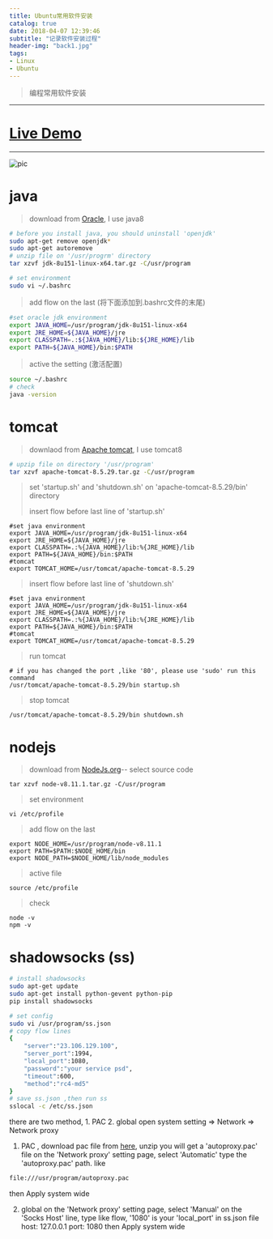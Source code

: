 ```yaml
---
title: Ubuntu常用软件安装
catalog: true
date: 2018-04-07 12:39:46
subtitle: "记录软件安装过程"
header-img: "back1.jpg"
tags:
- Linux
- Ubuntu
---
```

> 编程常用软件安装
-------------------------
# [Live Demo]()
---
![pic](./back.png)

# java

> download from [Oracle](http://www.oracle.com/technetwork/java/javase/downloads/index.html), I use java8
```bash
# before you install java, you should uninstall 'openjdk'
sudo apt-get remove openjdk*
sudo apt-get autoremove
# unzip file on '/usr/progrm' directory
tar xzvf jdk-8u151-linux-x64.tar.gz -C/usr/program

# set environment
sudo vi ~/.bashrc 
```
> add flow on the last (将下面添加到.bashrc文件的末尾)
```bash
#set oracle jdk environment
export JAVA_HOME=/usr/program/jdk-8u151-linux-x64
export JRE_HOME=${JAVA_HOME}/jre  
export CLASSPATH=.:${JAVA_HOME}/lib:${JRE_HOME}/lib  
export PATH=${JAVA_HOME}/bin:$PATH 
```
> active the setting (激活配置)
```bash
source ~/.bashrc
# check
java -version
```

# tomcat

> downlaod from [Apache tomcat](https://tomcat.apache.org/download-80.cgi), I use tomcat8
```bash
# upzip file on directory '/usr/program'
tar xzvf apache-tomcat-8.5.29.tar.gz -C/usr/program
```
> set 'startup.sh' and 'shutdown.sh' on 'apache-tomcat-8.5.29/bin' directory
>
>insert flow before last line of 'startup.sh'
```
#set java environment
export JAVA_HOME=/usr/program/jdk-8u151-linux-x64
export JRE_HOME=${JAVA_HOME}/jre
export CLASSPATH=.:%{JAVA_HOME}/lib:%{JRE_HOME}/lib
export PATH=${JAVA_HOME}/bin:$PATH
#tomcat
export TOMCAT_HOME=/usr/tomcat/apache-tomcat-8.5.29
```
>
>insert flow before last line of 'shutdown.sh'
```
#set java environment
export JAVA_HOME=/usr/program/jdk-8u151-linux-x64
export JRE_HOME=${JAVA_HOME}/jre
export CLASSPATH=.:%{JAVA_HOME}/lib:%{JRE_HOME}/lib
export PATH=${JAVA_HOME}/bin:$PATH
#tomcat
export TOMCAT_HOME=/usr/tomcat/apache-tomcat-8.5.29
```
>
> run tomcat
```
# if you has changed the port ,like '80', please use 'sudo' run this command
/usr/tomcat/apache-tomcat-8.5.29/bin startup.sh
```
>
> stop tomcat
```
/usr/tomcat/apache-tomcat-8.5.29/bin shutdown.sh
```

# nodejs
> download from [NodeJs.org](https://nodejs.org/en/download/)-- select source code
```
tar xzvf node-v8.11.1.tar.gz -C/usr/program
```
> 
> set environment
```
vi /etc/profile
```
>
> add flow on the last
```
export NODE_HOME=/usr/program/node-v8.11.1
export PATH=$PATH:$NODE_HOME/bin
export NODE_PATH=$NODE_HOME/lib/node_modules
```
>
> active file
```
source /etc/profile
```
>
> check
```
node -v
npm -v
```

# shadowsocks (ss)
```bash
# install shadowsocks
sudo apt-get update 
sudo apt-get install python-gevent python-pip
pip install shadowsocks

# set config
sudo vi /usr/program/ss.json
# copy flow lines
{
    "server":"23.106.129.100",
    "server_port":1994,
    "local_port":1080,
    "password":"your service psd",
    "timeout":600,
    "method":"rc4-md5"
}
# save ss.json ,then run ss
sslocal -c /etc/ss.json
```
there are two method,  1. PAC  2. global
open system setting => Network => Network proxy
 1. PAC , download pac file from [here](/download/pac.rar), unzip you will get a 'autoproxy.pac' file
 on the 'Network proxy' setting page, select 'Automatic'
 type the  'autoproxy.pac' path. like
 ```bash
 file:///usr/program/autoproxy.pac
 ```
 then Apply system wide

 2. global
 on the 'Network proxy' setting page, select 'Manual'
 on the 'Socks Host' line, type like flow, '1080' is your 'local_port' in ss.json file
host: 127.0.0.1
port: 1080
 then Apply system wide

